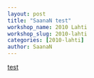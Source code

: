```yaml
---
layout: post
title: "SaanaN test"
workshop_name: 2010 Lahti
workshop_slug: 2010-lahti
categories: [2010-lahti]
author: SaanaN 
---
```

<a href='http://workshops.nodebox.net/2010/wp-content/uploads/test.pdf'>test</a>
